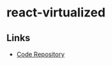 # react-virtualized

<!--
https://github.com/bvaughn/react-window
-->

## Links

- [Code Repository](https://github.com/bvaughn/react-virtualized)
